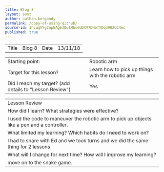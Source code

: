 ```yaml
---
title: Blog 8
layout: post
author: nathan.bergandy
permalink: /copy-of-using-github/
source-id: 1hcuqVYg2npBAg6JQo1MbseUDXV7DNoTYDqd902GC4ec
published: true
---
```

<table>
  <tr>
    <td>Title</td>
    <td>Blog 8</td>
    <td>Date</td>
    <td>13/11/18</td>
  </tr>
</table>


<table>
  <tr>
    <td>Starting point:</td>
    <td>Robotic arm</td>
  </tr>
  <tr>
    <td>Target for this lesson?</td>
    <td>Learn how to pick up things with the robotic arm</td>
  </tr>
  <tr>
    <td>Did I reach my target? 
(add details to "Lesson Review")</td>
    <td> Yes </td>
  </tr>
</table>


<table>
  <tr>
    <td>Lesson Review</td>
  </tr>
  <tr>
    <td>How did I learn? What strategies were effective? </td>
  </tr>
  <tr>
    <td>I used the code to maneuver the robotic arm to pick up objects like a pen and a controller.</td>
  </tr>
  <tr>
    <td>What limited my learning? Which habits do I need to work on? </td>
  </tr>
  <tr>
    <td>I had to share with Ed and we took turns and we did the same thing for 2 lessons</td>
  </tr>
  <tr>
    <td>What will I change for next time? How will I improve my learning?</td>
  </tr>
  <tr>
    <td>move on to the snake game.</td>
  </tr>
</table>


